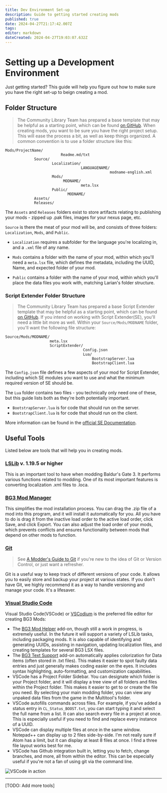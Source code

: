 ```yaml
---
title: Dev Environment Set-up
description: Guide to getting started creating mods
published: true
date: 2024-04-27T21:17:42.007Z
tags: 
editor: markdown
dateCreated: 2024-04-27T19:03:07.632Z
---
```


<div class="row">
  <div class="col col-offset-1 col-10">

# Setting up a Development Environment
Just getting started? This guide will help you figure out how to make sure you have the right set-up to beign creating a mod.

  </div>
</div>
<div class="row">
  <div class="col col-offset-1 col-10">
    
## Folder Structure
> The Community Library Team has prepared a base template that may be helpful as a starting point, which can be found [on GitHub](https://github.com/BG3-Community-Library-Team/Sample-Template).
When creating mods, you want to be sure you have the right project setup. This will ease the process a bit, as well as keep things organized. A common convention is to use a folder structure like this:
```
Mods/ProjectName/
						 Readme.md/txt
             Source/
                     Localization/
                                  LANGUAGENAME/
                                               modname-english.xml
                     Mods/
                          MODNAME/
                                  meta.lsx
                     Public/
                            MODNAME/
             Assets/
             Releases/
```

The `Assets` and `Releases` folders exist to store artifacts relating to publishing your mods - zipped up .pak files, images for your nexus page, etc. 

`Source` is there the meat of your mod will be, and consists of three folders: `Localization`, `Mods`, and `Public`. 
- `Localization` requires a subfolder for the language you're localizing in, and a `.xml` file of any name.
- `Mods` contains a folder with the name of your mod, within which you'll need a `meta.lsx` file, which defines the metadata, including the UUID, Name, and expected folder of your mod.
- `Public` contains a folder with the name of your mod, within which you'll place the data files you work with, matching Larian's folder structure. 

  </div>
</div>
<div class="row">
  <div class="col col-offset-1 col-10">
 
### Script Extender Folder Structure
> The Community Library Team has prepared a base Script Extender template that may be helpful as a starting point, which can be found [on GitHub](https://github.com/BG3-Community-Library-Team/SETemplate).
If you intend on working with Script Extender(SE), you'll need a little bit more as well. Within your `Source/Mods/MODNAME` folder, you'll want the following file structure:
```
Source/Mods/MODNAME/
                    meta.lsx
                    ScriptExtender/
                                   Config.json
                                   Lua/
                                       BootstrapServer.lua
                                       BootstrapClient.lua
```

The `Config.json` file defines a few aspects of your mod for Script Extender, including which SE modules you want to use and what the minimum required version of SE should be.

The `Lua` folder contains two files - you technically only need one of these, but this guide lists both as they're both potentially important.
- `BootstrapServer.lua` is for code that should run on the server.
- `BootstrapClient.lua` is for code that should run on the client.

More information can be found in the [official SE Documentation](https://github.com/Norbyte/bg3se/blob/main/Docs/API.md#getting-started).


  </div>
</div>
<div class="row">
  <div class="col col-offset-1 col-10">
    
## Useful Tools
Listed below are tools that will help you in creating mods.

  </div>
</div>
<div class="row">
  <div class="col col-offset-1 col-10">
    
### [LSLib](https://github.com/Norbyte/lslib/releases) v. 1.19.5 or higher
This is an important tool to have when modding Baldur's Gate 3. It performs various functions related to modding. One of its most important features is converting localization .xml files to .loca.


  </div>
</div>
<div class="row">
  <div class="col col-offset-1 col-10">
    
### [BG3 Mod Manager](https://github.com/LaughingLeader/BG3ModManager)
This simplifies the mod installation process. You can drag the .zip file of a mod into this program, and it will install it automatically for you. All you have to do is drag it from the inactive load order to the active load order, click Save, and click Export. You can also adjust the load order of your mods, which prevents conflicts and ensures functionality between mods that depend on other mods to function.


  </div>
</div>
<div class="row">
  <div class="col col-offset-1 col-10">
    
### [Git](https://git-scm.com/downloads/)
> See [A Modder's Guide to Git](/Tutorials/Tools/modders-guide-to-git) if you're new to the idea of Git or Version Control, or just want a refresher.

Git is a useful way to keep track of different versions of your code. It allows you to easily store and backup your project at various states. If you don't have Git, we highly recommend it as a way to handle versioning and manage your code. It's a lifesaver.


  </div>
</div>
<div class="row">
  <div class="col col-offset-1 col-10">

### [Visual Studio Code](https://code.visualstudio.com/)
Visual Studio Code(VSCode) or [VSCodium](https://vscodium.com/) is the preferred file editor for creating BG3 Mods:
- The [BG3 Mod Helper](https://marketplace.visualstudio.com/items?itemName=ghostboats.bg3-mod-helper) add-on, though still a work in progress, is extremely useful. In the future it will support a variety of LSLib tasks, including packaging mods. It is also capable of identifying and generating UUIDs, assisting in navigation, updating localization files, and creating templates for several BG3 LSX files.
- The [BG3 Text Support](https://marketplace.visualstudio.com/items?itemName=chromosome16.bg3-text-support) add-on automatically applies colorization for Data items (often stored in .txt files). This makes it easier to spot faulty data entries and just generally makes coding easier on the eyes. It includes syntax highlighting, auto-formatting, and customization capabilities.
- VSCode has a Project Folder Sidebar. You can designate which folder is your Project folder, and it will display a tree view of all folders and files within the Project folder. This makes it easier to get to or create the file you need. By selecting your main modding folder, you can view any unpaked data files from the game in the Multitool's folder.
- VSCode autofills commands across files. For example, if you've added a status entry in `CL_Status_BOOST.txt`, you can start typing it and select the full name from a list. It can also search every file in a project at once. This is especially useful if you need to find and replace every instance of a UUID.
- VSCode can display multiple files at once in the same window. Notepad++ can display up to 2 files side-by-side. I'm not really sure if Atom has a limit, but it can display at least 8 files at once. I find a three file layout works best for me.
- VSCode has Github integration built in, letting you to fetch, change branches, and more, all from within the editor. This can be especially useful if you're not a fan of using git via the command line.

![VSCode in action](https://i.imgur.com/Wi9zXr0.png)

---
    
[TODO: Add more tools]
  
</div>